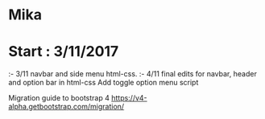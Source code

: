 # Mika
# Start : 3/11/2017
:- 3/11 navbar and side menu html-css.
:- 4/11 
final edits for navbar, header and option bar in html-css
Add toggle option menu script



Migration guide to bootstrap 4
https://v4-alpha.getbootstrap.com/migration/

